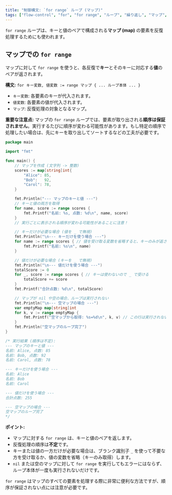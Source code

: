 ```yaml
---
title: "制御構文: `for range` ループ (マップ)"
tags: ["flow-control", "for", "for range", "ループ", "繰り返し", "マップ", "map"]
---
```


`for range` ループは、キーと値のペアで構成される**マップ (map)** の要素を反復処理するためにも使われます。

## マップでの `for range`

マップに対して `for range` を使うと、各反復で**キー**とそのキーに対応する**値**のペアが返されます。

**構文:** `for キー変数, 値変数 := range マップ { ... ループ本体 ... }`

*   `キー変数`: 各要素のキーが代入されます。
*   `値変数`: 各要素の値が代入されます。
*   `マップ`: 反復処理の対象となるマップ。

**重要な注意点:** マップの `for range` ループでは、要素が取り出される**順序は保証されません**。実行するたびに順序が変わる可能性があります。もし特定の順序で処理したい場合は、先にキーを取り出してソートするなどの工夫が必要です。

```go title="マップでの for range"
package main

import "fmt"

func main() {
	// マップを作成 (文字列 -> 整数)
	scores := map[string]int{
		"Alice": 85,
		"Bob":   92,
		"Carol": 78,
	}

	fmt.Println("--- マップのキーと値 ---")
	// キーと値の両方を取得
	for name, score := range scores {
		fmt.Printf("名前: %s, 点数: %d\n", name, score)
	}
	// 実行ごとに表示される順序が変わる可能性があることに注意！

	// キーだけが必要な場合 (値を _ で無視)
	fmt.Println("\n--- キーだけを使う場合 ---")
	for name := range scores { // 値を受け取る変数を省略すると、キーのみが返される
		fmt.Printf("名前: %s\n", name)
	}

	// 値だけが必要な場合 (キーを _ で無視)
	fmt.Println("\n--- 値だけを使う場合 ---")
	totalScore := 0
	for _, score := range scores { // キーは使わないので _ で受ける
		totalScore += score
	}
	fmt.Printf("合計点数: %d\n", totalScore)

	// マップが nil や空の場合、ループは実行されない
	fmt.Println("\n--- 空マップの場合 ---")
	var emptyMap map[string]int
	for k, v := range emptyMap {
		fmt.Printf("空マップから取得: %s=%d\n", k, v) // この行は実行されない
	}
	fmt.Println("空マップのループ完了")
}

/* 実行結果 (順序は不定):
--- マップのキーと値 ---
名前: Alice, 点数: 85
名前: Bob, 点数: 92
名前: Carol, 点数: 78

--- キーだけを使う場合 ---
名前: Alice
名前: Bob
名前: Carol

--- 値だけを使う場合 ---
合計点数: 255

--- 空マップの場合 ---
空マップのループ完了
*/
```

**ポイント:**

*   マップに対する `for range` は、キーと値のペアを返します。
*   反復処理の順序は**不定**です。
*   キーまたは値の一方だけが必要な場合は、ブランク識別子 `_` を使って不要な方を受け取るか、値の変数を省略（キーのみ取得）します。
*   `nil` または空のマップに対して `for range` を実行してもエラーにはならず、ループ本体が一度も実行されないだけです。

`for range` はマップのすべての要素を処理する際に非常に便利な方法ですが、順序が保証されない点には注意が必要です。